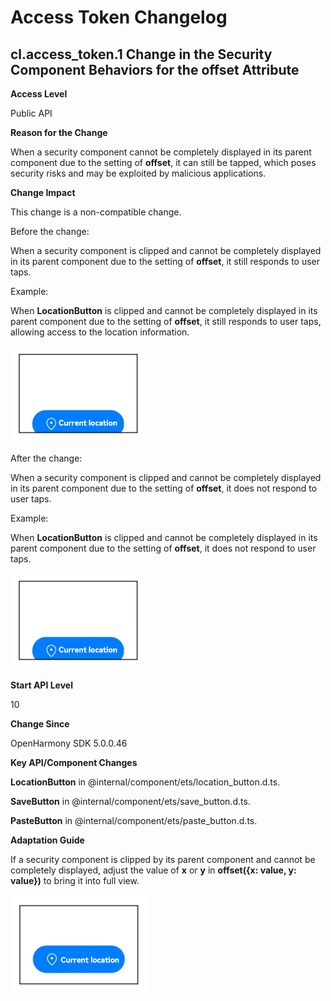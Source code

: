 # Access Token Changelog

## cl.access_token.1 Change in the Security Component Behaviors for the offset Attribute

**Access Level**

Public API

**Reason for the Change**

When a security component cannot be completely displayed in its parent component due to the setting of **offset**, it can still be tapped, which poses security risks and may be exploited by malicious applications.

**Change Impact**

This change is a non-compatible change.

Before the change:

When a security component is clipped and cannot be completely displayed in its parent component due to the setting of **offset**, it still responds to user taps.

Example:

When **LocationButton** is clipped and cannot be completely displayed in its parent component due to the setting of **offset**, it still responds to user taps, allowing access to the location information.

![be_clipped](figures/security_component_be_clipped.png)

After the change:

When a security component is clipped and cannot be completely displayed in its parent component due to the setting of **offset**, it does not respond to user taps.

Example:

When **LocationButton** is clipped and cannot be completely displayed in its parent component due to the setting of **offset**, it does not respond to user taps.

![be_clipped](figures/security_component_be_clipped.png)

**Start API Level**

10

**Change Since**

OpenHarmony SDK 5.0.0.46

**Key API/Component Changes**

**LocationButton** in @internal/component/ets/location_button.d.ts.

**SaveButton** in @internal/component/ets/save_button.d.ts.

**PasteButton** in @internal/component/ets/paste_button.d.ts.

**Adaptation Guide**

If a security component is clipped by its parent component and cannot be completely displayed, adjust the value of **x** or **y** in **offset({x: value, y: value})** to bring it into full view.

![not_be_clipped](figures/security_component_not_be_clipped.png)
